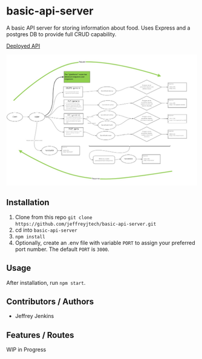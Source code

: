 # basic-api-server

A basic API server for storing information about food. Uses Express and a postgres DB to provide full CRUD capability.

[Deployed API](https://jjtech-basic-api-server.herokuapp.com/)

![UML Diagram](./assets/uml-401-lab-3.jpg)

## Installation

1. Clone from this repo `git clone https://github.com/jeffreyjtech/basic-api-server.git`
2. cd into `basic-api-server`
3. `npm install`
4. Optionally, create an .env file with variable `PORT` to assign your preferred port number. The default `PORT` is `3000`.

## Usage

After installation, run `npm start`.

## Contributors / Authors

- Jeffrey Jenkins

## Features / Routes

WIP in Progress
